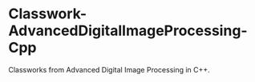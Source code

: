 # Classwork-AdvancedDigitalImageProcessing-Cpp

Classworks from Advanced Digital Image Processing in C++.
